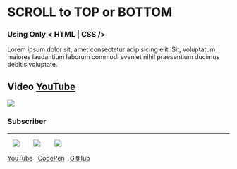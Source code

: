 # SCROLL to TOP or BOTTOM

### Using Only < HTML | CSS />

Lorem ipsum dolor sit, amet consectetur adipisicing elit. Sit, voluptatum maiores laudantium laborum commodi eveniet nihil praesentium ducimus debitis voluptate.

## Video [YouTube](https://www.youtube.com/channel/UC1L00AiTiPEin5dnUCMHgdw "YouTube")

[![](https://lh3.googleusercontent.com/7w9gGKY0pbCgg9Mf3M0KkeT019nQjUyFeYOZElVrZuafMnGPwVUqEz6SsmekDsRnrgzGgr22EmATo9d8nrnayG5F1dSsgQ_qctaTrvAePclt_g4OMuYh4_fGrlTNA6eDqlNtZ92ZPO-a3KvAfvRYUUUAEoXxeJqKIsRoQHU5iegCnWJBulW8my8-gPzm7LaDDMIY3PeUd3kUke9OMHLp_8aA8iLhpZ37mZLsXAnwlWWTJFqxTKDRfbbC3MyoAw8beD6FI0UzqgGjZj633alfAvJ6DftZO0kTaXvXmFX-BMhxerRsHvcknt9f_ZV_zuREYAORJjvZhrZADoAzdwR4ZmS54hFRKUN5wSwID4oz8tmPvClixfWxAkRIlszcJ3YeIX26jYXFq8WCllTjDTW5n9RWiZnDdr2ZwpZEfI73wj4W8rge_R4zzP_bGjWS-mW-KtGQ0y7m1wv-qbn0Dy0A1bsko3WVnxHeD3t42PaAIDmunSJfgUJPE8lnQpYX0omxYlVzaARJuvALpuBdoz-yg0uL0CgqMj7rF-vxbBdcRndPZ_asNo8WyCXmzYugGTaECsiMKeekIqPuS66SuJ9dKxBxGzlOSAAHvHrAMKR6_cOpVF0DvvYGktnJhEQFVcJlcvAwEJisrDi3zUM4ZE5zDqMSEmg6OHkNnyFV_YSYVMHotSkwzNUa=w1158-h652-no)](https://www.youtube.com/channel/UC1L00AiTiPEin5dnUCMHgdw "YouTube")

### Subscriber

<hr>

&nbsp;&nbsp;&nbsp;[![](https://img.icons8.com/ios-filled/32/000000/youtube-play.png)](https://www.youtube.com/channel/UC1L00AiTiPEin5dnUCMHgdw "YouTube")&nbsp;&nbsp;&nbsp;&nbsp;&nbsp;&nbsp;&nbsp;
[![](https://img.icons8.com/material/32/000000/codepen.png)](https://codepen.io/lorenzecode "CodePen")&nbsp;&nbsp;&nbsp;&nbsp;&nbsp;&nbsp;&nbsp;
[![](https://img.icons8.com/material-rounded/32/000000/github.png)](https://github.com/lorenzecode "GitHub")

[YouTube](https://www.youtube.com/channel/UC1L00AiTiPEin5dnUCMHgdw)&nbsp;&nbsp;
[CodePen](https://codepen.io/lorenzecode)&nbsp;&nbsp;
[GitHub](https://github.com/lorenzecode)